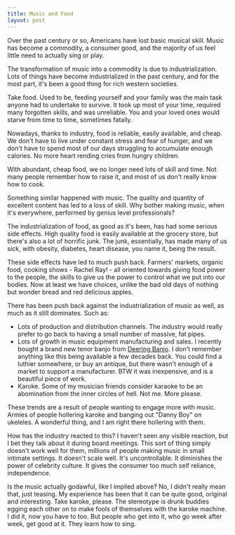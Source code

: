```yaml
---
title: Music and Food
layout: post
---
```

Over the past century or so, Americans have lost basic musical skill. Music has become a commodity, a consumer good, and the majority of us feel little need to actually sing or play.

The transformation of music into a commodity is due to industrialization. Lots of things have become industrialized in the past century, and for the most part, it's been a good thing for rich western societies.

Take food. Used to be, feeding yourself and your family was the main task anyone had to undertake to survive. It took up most of your time, required many forgotten skills, and was unreliable. You and your loved ones would starve from time to time, sometimes fatally.

Nowadays, thanks to industry, food is reliable, easily available, and cheap. We don't have to live under constant stress and fear of hunger, and we don't have to spend most of our days struggling to accumulate enough calories. No more heart rending cries from hungry children.

With abundant, cheap food, we no longer need lots of skill and time. Not many people remember how to raise it, and most of us don't really know how to cook.

Something similar happened with music. The quality and quantity of excellent content has led to a loss of skill. Why bother making music, when it's everywhere, performed by genius level professionals?

The industrialization of food, as good as it's been, has had some serious side effects. High quality food is easily available at the grocery store, but there's also a lot of horrific junk. The junk, essentially, has made many of us sick, with obesity, diabetes, heart disease, you name it, being the result.

These side effects have led to much push back. Farmers' markets, organic food, cooking shows - Rachel Ray! - all oriented towards giving food power to the people, the skills to give us the power to control what we put into our bodies. Now at least we have choices, unlike the bad old days of nothing but wonder bread and red delicious apples.

There has been push back against the industrialization of music as well, as much as it still dominates. Such as:

  * Lots of production and distribution channels. The industry would really prefer to go back to having a small number of massive, fat pipes.
  * Lots of growth in music equipment manufacturing and sales. I recently bought a brand new tenor banjo from [Deering Banjo](http://www.deeringbanjos.com/). I don't remember anything like this being available a few decades back. You could find a luthier somewhere, or buy an antique, but there wasn't enough of a market to support a manufacturer. BTW it was inexpensive, and is a beautiful piece of work.
  * Karoke. Some of my musician friends consider karaoke to be an abomination from the inner circles of hell. Not me. More please.
  
These trends are a result of people wanting to engage more with music. Armies of people hollering karoke and banging out "Danny Boy" on ukeleles. A wonderful thing, and I am right there hollering with them. 

How has the industry reacted to this? I haven't seen any visible reaction, but I bet they talk about it during board meetings. This sort of thing simply doesn't work well for them, millions of people making music in small intimate settings. It doesn't scale well. It's uncontrollable. It diminishes the power of celebrity culture. It gives the consumer too much self reliance, independence.

Is the music actually godawful, like I implied above? No, I didn't really mean that, just teasing. My experience has been that it can be quite good, original and interesting. Take karoke, please. The stereotype is drunk buddies egging each other on to make fools of themselves with the karoke machine. I did it, now you have to too. But people who get into it, who go week after week, get good at it. They learn how to sing.
